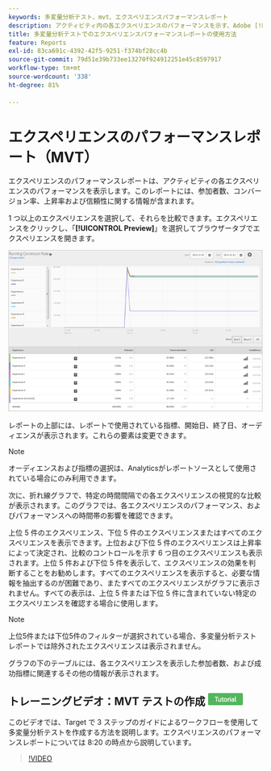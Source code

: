 ```yaml
---
keywords: 多変量分析テスト、mvt、エクスペリエンスパフォーマンスレポート
description: アクティビティ内の各エクスペリエンスのパフォーマンスを示す、Adobe [!DNL Target]  エクスペリエンスのターゲット設定アクティビティにエクスペリエンスパフォーマンスレポートを使用する方法について説明します。
title: 多変量分析テストでのエクスペリエンスパフォーマンスレポートの使用方法
feature: Reports
exl-id: 83ca691c-4392-42f5-9251-f374bf28cc4b
source-git-commit: 79d51e39b733ee13270f924912251e45c8597917
workflow-type: tm+mt
source-wordcount: '338'
ht-degree: 81%

---
```


# エクスペリエンスのパフォーマンスレポート（MVT）

エクスペリエンスのパフォーマンスレポートは、アクティビティの各エクスペリエンスのパフォーマンスを表示します。このレポートには、参加者数、コンバージョン率、上昇率および信頼性に関する情報が含まれます。

1 つ以上のエクスペリエンスを選択して、それらを比較できます。エクスペリエンスをクリックし、「**[!UICONTROL Preview]**」を選択してブラウザータブでエクスペリエンスを開きます。

![Adobe Targetのエクスペリエンスパフォーマンスレポート ](/help/main/c-reports/assets/experienceperformancetable.png)

レポートの上部には、レポートで使用されている指標、開始日、終了日、オーディエンスが表示されます。これらの要素は変更できます。

>[!NOTE]
>
>オーディエンスおよび指標の選択は、Analyticsがレポートソースとして使用されている場合にのみ利用できます。

次に、折れ線グラフで、特定の時間間隔での各エクスペリエンスの視覚的な比較が表示されます。このグラフでは、各エクスペリエンスのパフォーマンス、およびパフォーマンスへの時間帯の影響を確認できます。

上位 5 件のエクスペリエンス、下位 5 件のエクスペリエンスまたはすべてのエクスペリエンスを表示できます。上位および下位 5 件のエクスペリエンスは上昇率によって決定され、比較のコントロールを示す 6 つ目のエクスペリエンスも表示されます。上位 5 件および下位 5 件を表示して、エクスペリエンスの効果を判断することをお勧めします。すべてのエクスペリエンスを表示すると、必要な情報を抽出するのが困難であり、またすべてのエクスペリエンスがグラフに表示されません。すべての表示は、上位 5 件または下位 5 件に含まれていない特定のエクスペリエンスを確認する場合に使用します。

>[!NOTE]
>
>上位5件または下位5件のフィルターが選択されている場合、多変量分析テストレポートでは除外されたエクスペリエンスは表示されません。

グラフの下のテーブルには、各エクスペリエンスを表示した参加者数、および成功指標に関連するその他の情報が表示されます。

## トレーニングビデオ：MVT テストの作成 ![ チュートリアルバッジ ](/help/main/assets/tutorial.png)

このビデオでは、Target で 3 ステップのガイドによるワークフローを使用して多変量分析テストを作成する方法を説明します。エクスペリエンスのパフォーマンスレポートについては 8:20 の時点から説明しています。

>[!VIDEO](https://video.tv.adobe.com/v/17395)
